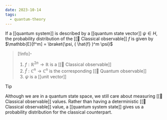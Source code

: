```yaml
---
date: 2023-10-14
tags:
  - quantum-theory
---
```

If a [[quantum system]] is described by a [[quantum state vector]] $\psi \in H$, the probability distribution of the [[📘 Classical observable]] $f$ is given by $\mathbb{E}[f^m] = \braket{\psi, ( \hat{f} )^m \psi}$

>[!info]-
> 1. $f : \mathbb{R}^{2n} \rightarrow \mathbb{R}$ is a [[📘 Classical observable]]
> 2. $\hat{f}: \mathbb{C}^{n} \rightarrow \mathbb{C}^n$ is the corresponding [[📘 Quantum observable]]
> 3. $\psi$ is a [[unit vector]]

>[!tip]
> Although we are in a quantum state space, we still care about measuring [[📘 Classical observable]] values. Rather than having a deterministic [[📘 Classical observable]] value, a [[quantum system state]] gives us a probability distribution for the classical counterpart.

